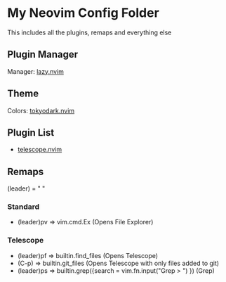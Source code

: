 # My Neovim Config Folder
This includes all the plugins, remaps and everything else

## Plugin Manager
Manager: [lazy.nvim](https://github.com/folke/lazy.nvim)

## Theme
Colors: [tokyodark.nvim](https://github.com/tiagovla/tokyodark.nvim)

## Plugin List

- [telescope.nvim](https://github.com/nvim-telescope/telescope.nvim)

## Remaps
(leader) = " "

### Standard
- (leader)pv => vim.cmd.Ex (Opens File Explorer)

### Telescope
- (leader)pf => builtin.find_files (Opens Telescope)
- (C-p) => builtin.git_files (Opens Telescope with only files added to git)
- (leader)ps => builtin.grep({search = vim.fn.input("Grep > ") }) (Grep)

